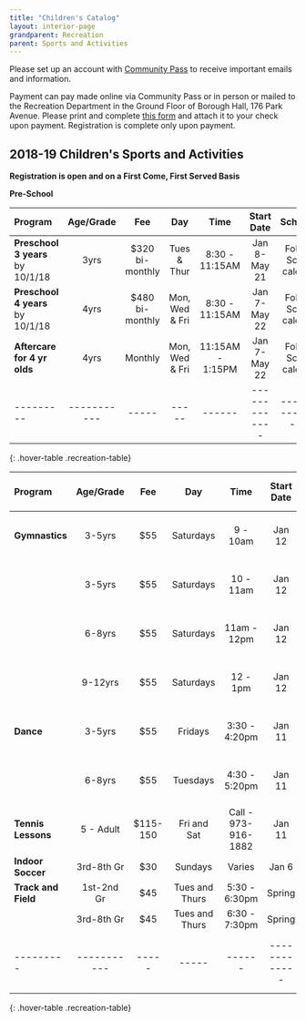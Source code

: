 ```yaml
---
title: "Children's Catalog"
layout: interior-page
grandparent: Recreation
parent: Sports and Activities
---
```

 
Please set up an account with [Community Pass](https://register.communitypass.net/reg/login.cfm?D%3CN%21%2E%22_W%22F%299SZWV%5C%21%3DHNW%3BR%3AZQI%2F79%2CKX03%3DBIP%27B%5EF%25U99%2B) to receive important emails and information. 

Payment can pay made online via Community Pass or in person or mailed to the Recreation Department in the Ground Floor of Borough Hall, 176 Park Avenue.  Please print and complete [this form](https://storage.googleapis.com/static.rutherford-nj.com/recreation/Recreation_ProgramRegistration.pdf) and attach it to your check upon payment. Registration is complete only upon payment.

## 2018-19 Children's Sports and Activities
**Registration is open and on a First Come, First Served Basis**

**Pre-School**

| Program | Age/Grade | Fee |	Day | Time | Start Date |	Schedule | Location |
|:--------|:---------:|:---:|:---:|:----:|:-------------:|:---------:|:--------:|
| **Preschool 3 years** by 10/1/18 | 3yrs | $320 bi-monthly | Tues & Thur | 8:30 - 11:15AM | Jan 8-May 21 | Follows School calendar | Tamblyn Field Civic Center |
| **Preschool 4 years** by 10/1/18 | 4yrs | $480 bi-monthly | Mon, Wed & Fri | 8:30 - 11:15AM | Jan 7-May 22 | Follows School calendar | Tamblyn Field Civic Center |
| **Aftercare for 4 yr olds** | 4yrs | Monthly | Mon, Wed & Fri | 11:15AM - 1:15PM | Jan 7-May 22 | Follows School calendar | Tamblyn Field Civic Center |
|---------|-----------|-----|-----|------|-------------|------------------|-------------------|----------|
{: .hover-table .recreation-table}


| Program | Age/Grade | Fee |	Day | Time | Start Date | End Date | Number of classes | Location |
|:--------|:---------:|:---:|:---:|:--------------:|:-------------:|:-------------:|:-----------------:|:--------:|
| **Gymnastics** | 3-5yrs  | $55 | Saturdays | 9 - 10am         | Jan 12  | March 2 |  8 | Tamblyn Field Civic Center |
|                | 3-5yrs  | $55 | Saturdays | 10 - 11am        | Jan 12  | March 2 |  8 | Tamblyn Field Civic Center |
|                | 6-8yrs  | $55 | Saturdays | 11am - 12pm      | Jan 12  | March 2 |  8 | Tamblyn Field Civic Center |
|                | 9-12yrs | $55 | Saturdays | 12 - 1pm         | Jan 12  | March 2 |  8 | Tamblyn Field Civic Center |
| **Dance**      | 3-5yrs  | $55 | Fridays  | 3:30 - 4:20pm    | Jan 11  | March 1 | 8 | Tamblyn Field Civic Center |
|                | 6-8yrs  | $55 | Tuesdays  | 4:30 - 5:20pm    | Jan 11  | March 1 |  6 | Tamblyn Field Civic Center |     
| **Tennis Lessons**| 5 - Adult | $115-150 | Fri and Sat  | Call - 973-916-1882 | Jan 11  | Feb 16 |  6 | Wayne Indoor Cts |
| **Indoor Soccer** | 3rd-8th Gr | $30 | Sundays  | Varies | Jan 6  | Feb 24 |  8 | School Gyms |
| **Track and Field** | 1st-2nd Gr | $45 | Tues and Thurs  | 5:30 - 6:30pm | Spring  |     |  Varies | Tryon Field |
|                     | 3rd-8th Gr | $45 | Tues and Thurs  | 6:30 - 7:30pm | Spring  |     |  Varies | Tryon Field |
|---------|-----------|-----|-----|------|-------------|------------------|-------------------|----------|
{: .hover-table .recreation-table}





